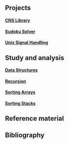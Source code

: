 ## Projects

#### [CNS Library](https://github.com/iamsiriil/c_cnslib)

#### [Sudoku Solver](https://github.com/iamsiriil/c_sudoku_solver)

#### [Unix Signal Handling](https://github.com/iamsiriil/c_unix_signal_handling)

## Study and analysis

#### [Data Structures](https://github.com/iamsiriil/c_data_structures)

#### [Recursion](https://github.com/iamsiriil/c_recursion)

#### [Sorting Arrays](https://github.com/iamsiriil/c_sorting_arrays)

#### [Sorting Stacks](https://github.com/iamsiriil/c_sorting_stacks)
## Reference material

## Bibliography
